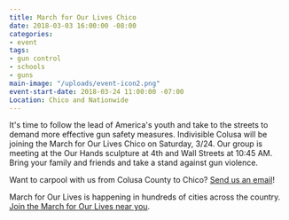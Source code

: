 ```yaml
---
title: March for Our Lives Chico
date: 2018-03-03 16:00:00 -08:00
categories:
- event
tags:
- gun control
- schools
- guns
main-image: "/uploads/event-icon2.png"
event-start-date: 2018-03-24 11:00:00 -07:00
Location: Chico and Nationwide
---
```


It's time to follow the lead of America's youth and take to the streets to demand more effective gun safety measures. Indivisible Colusa will be joining the March for Our Lives Chico on Saturday, 3/24. Our group is meeting at the Our Hands sculpture at 4th and Wall Streets at 10:45 AM. Bring your family and friends and take a stand against gun violence. 

Want to carpool with us from Colusa County to Chico? [Send us an email](mailto:indivisiblecolusa@gmail.com)!

March for Our Lives is happening in hundreds of cities across the country. [Join the March for Our Lives near you](https://marchforourlives.com). 